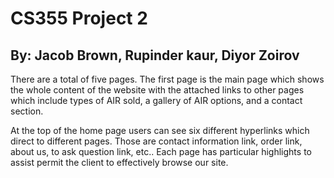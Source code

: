 # CS355 Project 2
## By: Jacob Brown, Rupinder kaur, Diyor Zoirov

There are a total of five pages. The first page is the main page which shows the whole
content of the website with the attached links to other pages which include types of AIR sold, a gallery of AIR options, and a contact section.

At the top of the home page users can see six different hyperlinks which direct to different pages. Those are contact information link, order link, about us, to ask question link, etc.. Each page has particular highlights to assist permit the client to effectively browse our site.

